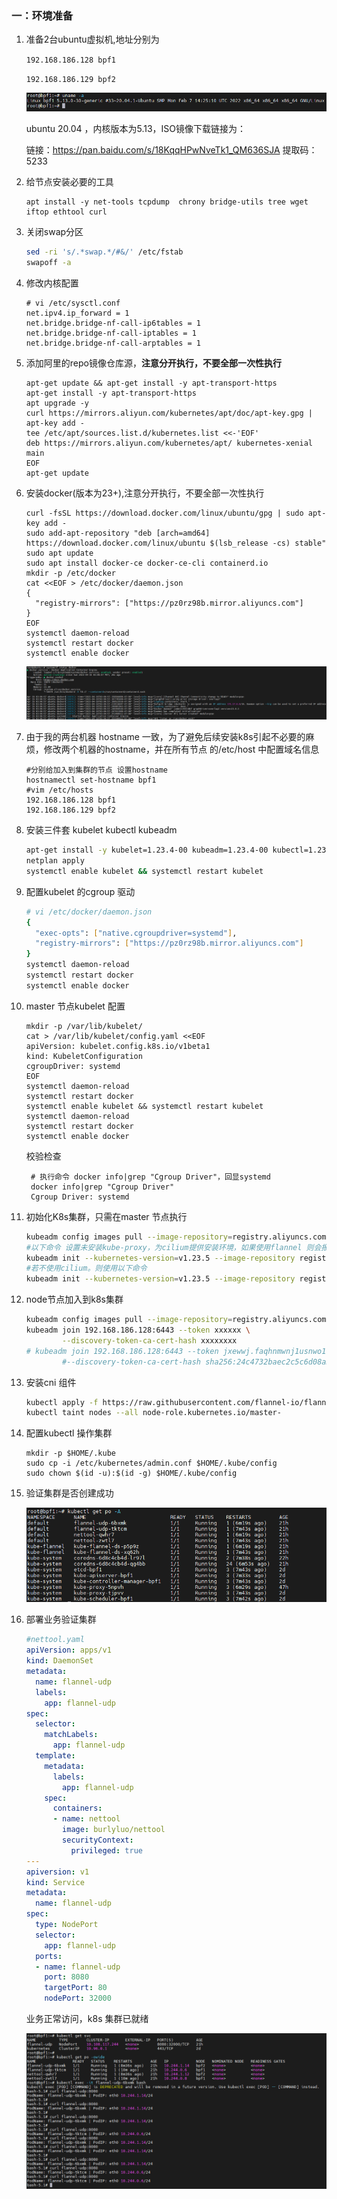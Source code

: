 ### 一：环境准备

1. 准备2台ubuntu虚拟机,地址分别为

   `192.168.186.128 bpf1`

   `192.168.186.129 bpf2` 

   ![image-20230416232737999](./assets/image-20230416232737999.png) 

   ubuntu 20.04 ，内核版本为5.13，ISO镜像下载链接为：

   链接：https://pan.baidu.com/s/18KqqHPwNveTk1_QM636SJA   提取码：5233
   
2. 给节点安装必要的工具

   ```shell
   apt install -y net-tools tcpdump  chrony bridge-utils tree wget iftop ethtool curl
   ```

3. 关闭swap分区

   ```bash
   sed -ri 's/.*swap.*/#&/' /etc/fstab
   swapoff -a
   ```

   

4. 修改内核配置

   ```shell
   # vi /etc/sysctl.conf
   net.ipv4.ip_forward = 1
   net.bridge.bridge-nf-call-ip6tables = 1
   net.bridge.bridge-nf-call-iptables = 1
   net.bridge.bridge-nf-call-arptables = 1
   ```

5. 添加阿里的repo镜像仓库源，**注意分开执行，不要全部一次性执行**

   ```shell
   apt-get update && apt-get install -y apt-transport-https
   apt-get install -y apt-transport-https
   apt upgrade -y
   curl https://mirrors.aliyun.com/kubernetes/apt/doc/apt-key.gpg | apt-key add - 
   tee /etc/apt/sources.list.d/kubernetes.list <<-'EOF'
   deb https://mirrors.aliyun.com/kubernetes/apt/ kubernetes-xenial main
   EOF
   apt-get update
   ```

   

6. 安装docker(版本为23+),注意分开执行，不要全部一次性执行

   ```shell
   curl -fsSL https://download.docker.com/linux/ubuntu/gpg | sudo apt-key add -
   sudo add-apt-repository "deb [arch=amd64] https://download.docker.com/linux/ubuntu $(lsb_release -cs) stable"
   sudo apt update
   sudo apt install docker-ce docker-ce-cli containerd.io
   mkdir -p /etc/docker
   cat <<EOF > /etc/docker/daemon.json
   {
     "registry-mirrors": ["https://pz0rz98b.mirror.aliyuncs.com"]
   }
   EOF
   systemctl daemon-reload
   systemctl restart docker
   systemctl enable docker
   ```

   ![image-20230416232958320](./assets/image-20230416232958320.png) 

7. 由于我的两台机器 hostname 一致，为了避免后续安装k8s引起不必要的麻烦，修改两个机器的hostname，并在所有节点 的/etc/host 中配置域名信息

   ```shell
   #分别给加入到集群的节点 设置hostname
   hostnamectl set-hostname bpf1
   #vim /etc/hosts
   192.168.186.128 bpf1
   192.168.186.129 bpf2
   ```

8. 安装三件套 kubelet kubectl kubeadm

   ```bash
   apt-get install -y kubelet=1.23.4-00 kubeadm=1.23.4-00 kubectl=1.23.4-00 --allow-unauthenticated
   netplan apply 
   systemctl enable kubelet && systemctl restart kubelet
   ```

9. 配置kubelet 的cgroup 驱动

   ```bash
   # vi /etc/docker/daemon.json 
   {
     "exec-opts": ["native.cgroupdriver=systemd"],
     "registry-mirrors": ["https://pz0rz98b.mirror.aliyuncs.com"]
   }
   systemctl daemon-reload
   systemctl restart docker
   systemctl enable docker
   ```

10. master 节点kubelet 配置

    ```shell
    mkdir -p /var/lib/kubelet/
    cat > /var/lib/kubelet/config.yaml <<EOF      
    apiVersion: kubelet.config.k8s.io/v1beta1
    kind: KubeletConfiguration
    cgroupDriver: systemd
    EOF
    systemctl daemon-reload
    systemctl restart docker
    systemctl enable kubelet && systemctl restart kubelet
    systemctl daemon-reload
    systemctl restart docker
    systemctl enable docker
    ```

    校验检查

    ```shell
     # 执行命令 docker info|grep "Cgroup Driver"，回显systemd
     docker info|grep "Cgroup Driver"
     Cgroup Driver: systemd
    ```

11. 初始化K8s集群，只需在master 节点执行

    ```bash
    kubeadm config images pull --image-repository=registry.aliyuncs.com/google_containers
    #以下命令 设置未安装kube-proxy，为cilium提供安装环境，如果使用flannel 则会报错
    kubeadm init --kubernetes-version=v1.23.5 --image-repository registry.aliyuncs.com/google_containers --pod-network-cidr=10.244.0.0/16 --service-cidr=10.96.0.0/12 --skip-phases=addon/kube-proxy --ignore-preflight-errors=Swap
    #若不使用cilium。则使用以下命令 
    kubeadm init --kubernetes-version=v1.23.5 --image-repository registry.aliyuncs.com/google_containers --pod-network-cidr=10.244.0.0/16 --service-cidr=10.96.0.0/12 --ignore-preflight-errors=Swap
    ```

12. node节点加入到k8s集群

    ```bash
    kubeadm config images pull --image-repository=registry.aliyuncs.com/google_containers
    kubeadm join 192.168.186.128:6443 --token xxxxxx \
            --discovery-token-ca-cert-hash xxxxxxxx
    # kubeadm join 192.168.186.128:6443 --token jxewwj.faqhnmwnj1usnwo1 \
            #--discovery-token-ca-cert-hash sha256:24c4732baec2c5c6d08a383d35169302ee68ddd378407f73bcd027202b2d6763
    
    ```

13. 安装cni 组件

    ```bash
    kubectl apply -f https://raw.githubusercontent.com/flannel-io/flannel/master/Documentation/kube-flannel.yml
    kubectl taint nodes --all node-role.kubernetes.io/master-
    ```

14. 配置kubectl 操作集群

    ```shell
    mkdir -p $HOME/.kube
    sudo cp -i /etc/kubernetes/admin.conf $HOME/.kube/config
    sudo chown $(id -u):$(id -g) $HOME/.kube/config
    ```

15. 验证集群是否创建成功

    ![image-20230418224337907](./assets/image-20230418224337907.png)  

16. 部署业务验证集群

    ```yaml
    #nettool.yaml
    apiVersion: apps/v1
    kind: DaemonSet
    metadata:
      name: flannel-udp
      labels:
        app: flannel-udp
    spec:
      selector:
        matchLabels:
          app: flannel-udp
      template:
        metadata:
          labels:
            app: flannel-udp
        spec:
          containers:
          - name: nettool
            image: burlyluo/nettool
            securityContext:
              privileged: true
    ---
    apiversion: v1
    kind: Service
    metadata:
      name: flannel-udp
    spec:
      type: NodePort
      selector: 
        app: flannel-udp
      ports:
      - name: flannel-udp
        port: 8080
        targetPort: 80
        nodePort: 32000
    ```

    业务正常访问，k8s 集群已就绪

    ![image-20230418224609095](./assets/image-20230418224609095.png) 
